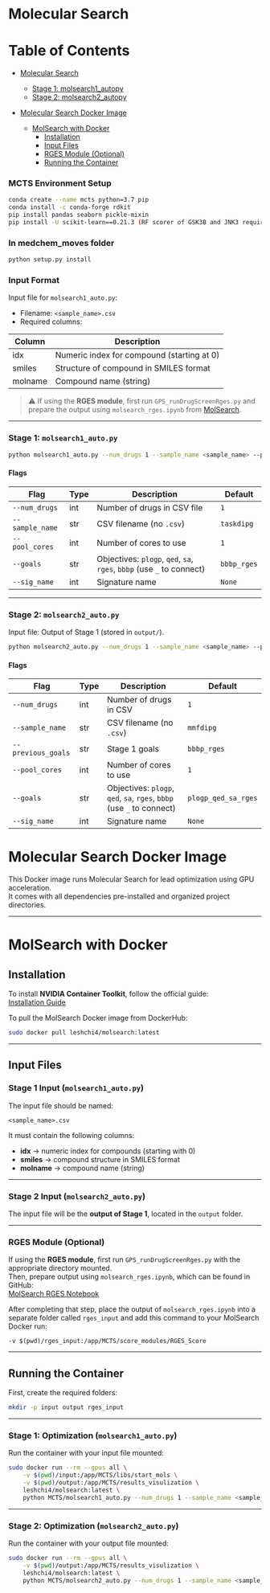 # Molecular Search

# Table of Contents

- [Molecular Search](#molecular-search)
  - [Stage 1: molsearch1_autopy](#stage-1-molsearch1_autopy)
  - [Stage 2: molsearch2_autopy](#stage-2-molsearch2_autopy)

- [Molecular Search Docker Image](#molecular-search-docker-image)
  - [MolSearch with Docker](#molsearch-with-docker)
    - [Installation](#installation)
    - [Input Files](#input-files)
    - [RGES Module (Optional)](#rges-module-optional)
    - [Running the Container](#running-the-container)

### MCTS Environment Setup

```bash
conda create --name mcts python=3.7 pip 
conda install -c conda-forge rdkit
pip install pandas seaborn pickle-mixin
pip install -U scikit-learn==0.21.3 (RF scorer of GSK3B and JNK3 requires this version of sklearn)
```
### In medchem_moves folder

```bash
python setup.py install
```

### Input Format

Input file for `molsearch1_auto.py`:

- Filename: `<sample_name>.csv`  
- Required columns:  

| Column  | Description |
|---------|-------------|
| idx     | Numeric index for compound (starting at 0) |
| smiles  | Structure of compound in SMILES format |
| molname | Compound name (string) |

> ⚠️ If using the **RGES module**, first run `GPS_runDrugScreenRges.py` and prepare the output using `molsearch_rges.ipynb` from [MolSearch](https://github.com/Bin-Chen-Lab/GPS/tree/main/MolSearch).

---

### Stage 1: `molsearch1_auto.py`

```bash
python molsearch1_auto.py --num_drugs 1 --sample_name <sample_name> --pool_cores 1 --goals bbbp_rges
```

#### Flags

| Flag          | Type | Description                                      | Default    |
|---------------|------|--------------------------------------------------|------------|
| `--num_drugs`  | int  | Number of drugs in CSV file                      | `1`        |
| `--sample_name`| str  | CSV filename (no `.csv`)                         | `taskdipg` |
| `--pool_cores` | int  | Number of cores to use                           | `1`        |
| `--goals`      | str  | Objectives: `plogp`, `qed`, `sa`, `rges`, `bbbp` (use `_` to connect) | `bbbp_rges` |
| `--sig_name`   | int  | Signature name                                   | `None`     |

---

### Stage 2: `molsearch2_auto.py`

Input file: Output of Stage 1 (stored in `output/`).

```bash
python molsearch2_auto.py --num_drugs 1 --sample_name <sample_name> --previous_goals bbbp_rges --pool_cores 1 --goals plogp_qed_sa_rges
```

#### Flags

| Flag            | Type | Description              | Default             |
|-----------------|------|--------------------------|---------------------|
| `--num_drugs`    | int  | Number of drugs in CSV   | `1`                 |
| `--sample_name`  | str  | CSV filename (no `.csv`) | `mmfdipg`           |
| `--previous_goals` | str | Stage 1 goals            | `bbbp_rges`         |
| `--pool_cores`   | int  | Number of cores to use   | `1`                 |
| `--goals`        | str  | Objectives: `plogp`, `qed`, `sa`, `rges`, `bbbp` (use `_` to connect) | `plogp_qed_sa_rges` |
| `--sig_name`     | int  | Signature name           | `None`              |

# Molecular Search Docker Image

This Docker image runs Molecular Search for lead optimization using GPU acceleration.  
It comes with all dependencies pre-installed and organized project directories.

---
# MolSearch with Docker

## Installation

To install **NVIDIA Container Toolkit**, follow the official guide:  
[Installation Guide](https://docs.nvidia.com/datacenter/cloud-native/container-toolkit/latest/install-guide.html)

To pull the MolSearch Docker image from DockerHub:

```bash
sudo docker pull leshchi4/molsearch:latest
```

---

## Input Files

### Stage 1 Input (`molsearch1_auto.py`)
The input file should be named:

```
<sample_name>.csv
```

It must contain the following columns:

- **idx** → numeric index for compounds (starting with 0)  
- **smiles** → compound structure in SMILES format  
- **molname** → compound name (string)  

---

### Stage 2 Input (`molsearch2_auto.py`)
The input file will be the **output of Stage 1**, located in the `output` folder.

---

### RGES Module (Optional)
If using the **RGES module**, first run `GPS_runDrugScreenRges.py` with the appropriate directory mounted.  
Then, prepare output using `molsearch_rges.ipynb`, which can be found in GitHub:  
[MolSearch RGES Notebook](https://github.com/Bin-Chen-Lab/GPS/tree/main/MolSearch)

After completing that step, place the output of `molsearch_rges.ipynb` into a separate folder called `rges_input` and add this command to your MolSearch Docker run:

```
-v $(pwd)/rges_input:/app/MCTS/score_modules/RGES_Score
```

---

## Running the Container

First, create the required folders:

```bash
mkdir -p input output rges_input
```

---

### Stage 1: Optimization (`molsearch1_auto.py`)

Run the container with your input file mounted:

```bash
sudo docker run --rm --gpus all \
    -v $(pwd)/input:/app/MCTS/libs/start_mols \
    -v $(pwd)/output:/app/MCTS/results_visulization \
    leshchi4/molsearch:latest \
    python MCTS/molsearch1_auto.py --num_drugs 1 --sample_name <sample_name> --pool_cores 1 --goals bbbp_rges
```
---

### Stage 2: Optimization (`molsearch2_auto.py`)

Run the container with your output file mounted:

```bash
sudo docker run --rm --gpus all \
    -v $(pwd)/output:/app/MCTS/results_visulization \
    leshchi4/molsearch:latest \
    python MCTS/molsearch2_auto.py --num_drugs 1 --sample_name <sample_name> --previous_goals bbbp_rges --pool_cores 1 --goals plogp_qed_sa_rges
```
